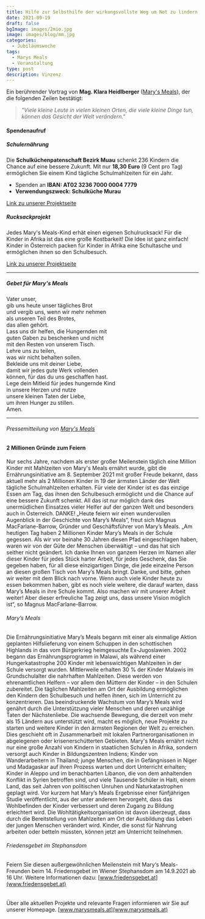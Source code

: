 ```yaml
---
title: Hilfe zur Selbsthilfe der wirkungsvollste Weg um Not zu lindern
date: 2021-09-19
draft: false
bgImage: images/2mio.jpg
image: images/blog/mm.jpg
categories:
  - Jubiläumswoche
tags:
  - Marys Meals
  - Veranstaltung
type: post
description: Vinzenz
---
```

Ein berührender Vortrag von **Mag. Klara Heidlberger** ([Mary's Meals](www.marysmeals.at)), der die folgenden Zeilen bestätigt:
> *"Viele kleine Leute in vielen kleinen Orten, die viele kleine Dinge tun, können das Gesicht der Welt verändern."*
#### Spendenaufruf
<!--more-->
##### Schulernährung
Die **Schulküchenpatenschaft Bezirk Muau** schenkt 236 Kindern die Chance auf eine bessere Zukunft.
Mit nur **18,30 Euro** (9 Cent pro Tag) ermöglichen Sie einem Kind tägliche Schulmahlzeiten für ein Jahr.
* Spenden an **IBAN: AT02 3236 7000 0004 7779**
* **Verwendungszweck: Schulküche Murau**  

[Link zu unserer Projektseite](https://www.vinzi-wuestenrose.at/causes/50_schulkuechenpatenschaft/)


##### Rucksackprojekt
Jedes Mary's Meals-Kind erhät einen eigenen Schulrucksack! Für die Kinder in Afrika ist das eine große Kostbarkeit!
Die Idee ist ganz einfach! Kinder in Österreich packen für Kinder in Afrika eine Schultasche und ermöglichen ihnen so den Schulbesuch.  

[Link zu unserer Projektseite](https://www.vinzi-wuestenrose.at/causes/30_rucksackprojekt/)

---

##### Gebet für Mary's Meals
Vater unser,  
gib uns heute unser tägliches Brot  
und vergib uns, wenn wir mehr nehmen  
als unseren Teil des Brotes,  
das allen gehört.  
Lass uns dir helfen, die Hungernden mit  
guten Gaben zu beschenken und nicht  
mit den Resten von unserem Tisch.  
Lehre uns zu teilen,  
was wir nicht behalten sollen.  
Bekleide uns mit deiner Liebe,   
damit wir jedes gute Werk vollenden  
können, für das du uns geschaffen hast.  
Lege dein Mitleid für jedes hungernde Kind  
in unsere Herzen und nutze  
unsere kleinen Taten der Liebe,   
um ihren Hunger zu stillen.  
Amen.

---

###### Pressemitteilung von [Mary's Meals](www.marysmeals.at)
#### 2 Millionen Gründe zum Feiern
Nur sechs Jahre, nachdem als erster großer Meilenstein täglich eine Million Kinder mit Mahlzeiten von Mary's Meals ernährt wurde, gibt die Ernährungsinitiative am 8. September 2021 mit großer Freude bekannt, dass aktuell mehr als 2 Millionen Kinder in 19 der ärmsten Länder der Welt tägliche Schulmahlzeiten erhalten. Für viele der Kinder ist es das einzige Essen am Tag, das ihnen den Schulbesuch ermöglicht und die Chance auf eine bessere Zukunft schenkt. All das ist nur möglich dank des unermüdlichen Einsatzes vieler Helfer auf der ganzen Welt und besonders auch in Österreich. DANKE!
„Heute feiern wir einen wundervollen Augenblick in der Geschichte von Mary’s Meals“, freut sich Magnus MacFarlane-Barrow, Gründer und Geschäftsführer von Mary’s Meals. „Am heutigen Tag haben 2 Millionen Kinder Mary’s Meals in der Schule gegessen. Als wir vor beinahe 30 Jahren diesen Pfad eingeschlagen haben, waren wir von der Güte der Menschen überwältigt – und das hat sich seither nicht geändert. Ich danke Ihnen von ganzem Herzen im Namen aller dieser Kinder für jedes Stück harter Arbeit, für jedes Geschenk, das Sie gegeben haben, für all diese einzigartigen Dinge, die jede einzelne Person an diesen großen Tisch von Mary’s Meals bringt. Danke, und bitte, gehen wir weiter mit dem Blick nach vorne.
Wenn auch viele Kinder heute zu essen bekommen haben, gibt es noch viele weitere, die darauf warten, dass Mary’s Meals in ihre Schule kommt. Also machen wir mit unserer Arbeit weiter! Aber dieser erfreuliche Tag zeigt uns, dass unsere Vision möglich ist“, so Magnus MacFarlane-Barrow.

###### Mary’s Meals
Die Ernährungsinitiative Mary’s Meals begann mit einer als einmalige Aktion geplanten Hilfslieferung von einem Schuppen in den schottischen Highlands in das vom Bürgerkrieg heimgesuchte Ex-Jugoslawien. 2002 begann das Ernährungsprogramm in Malawi, als während einer Hungerkatastrophe 200 Kinder mit lebenswichtigen Mahlzeiten in der Schule versorgt wurden. Mittlerweile erhalten 30 % der Kinder Malawis im Grundschulalter die nahrhaften Mahlzeiten. Diese werden von ehrenamtlichen Helfern – vor allem den Müttern der Kinder – in den Schulen zubereitet.
Die täglichen Mahlzeiten am Ort der Ausbildung ermöglichen den Kindern den Schulbesuch und helfen ihnen, sich im Unterricht zu konzentrieren.
Das beeindruckende Wachstum von Mary’s Meals wird genährt durch die Unterstützung vieler Menschen und deren unzählige Taten der Nächstenliebe. Die wachsende Bewegung, die derzeit von mehr als 15 Ländern aus unterstützt wird, macht es möglich, neue Projekte zu starten und weitere Kinder in den ärmsten Regionen der Welt zu erreichen. Dies geschieht oft in Zusammenarbeit mit lokalen Partnerorganisationen in abgelegenen oder krisenerschütterten Gebieten.
Mary's Meals ernährt nicht nur eine große Anzahl von Kindern in staatlichen Schulen in Afrika, sondern versorgt auch Kinder in Bildungszentren Indiens; Kinder von Wanderarbeitern in Thailand; junge Menschen, die in Gefängnissen in Niger und Madagaskar auf ihren Prozess warten und dort Unterricht erhalten; Kinder in Aleppo und im benachbarten Libanon, die von dem anhaltenden Konflikt in Syrien betroffen sind, und viele Tausende Schüler in Haiti, einem Land, das seit Jahren von politischen Unruhen und Naturkatastrophen geplagt wird.
Vor kurzem hat Mary’s Meals Ergebnisse einer fünfjährigen Studie veröffentlicht, aus der unter anderem hervorgeht, dass das Wohlbefinden der Kinder verbessert und deren Zugang zu Bildung erleichtert wird.
Die Wohltätigkeitsorganisation ist davon überzeugt, dass durch die Bereitstellung von Mahlzeiten am Ort der Ausbildung das Leben der jungen Menschen verändert wird. Kinder, die sonst für Nahrung arbeiten oder betteln müssten, können jetzt am Unterricht teilnehmen.

###### Friedensgebet im Stephansdom
Feiern Sie diesen außergewöhnlichen Meilenstein mit Mary‘s Meals-Freunden beim 14. Friedensgebet im Wiener Stephansdom am 14.9.2021 ab 16 Uhr. Weitere Informationen dazu: [www.friedensgebet.at](www.friedensgebet.at)
######
Über alle aktuellen Projekte und relevante Fragen informieren wir Sie auf unserer Homepage. [www.marysmeals.at](www.marysmeals.at)
<!-- ![image](static/images/blog/einladungJW.PNG) -more-->